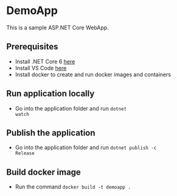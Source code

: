 # DemoApp

This is a sample ASP.NET Core WebApp.

## Prerequisites

- Install .NET Core 6 [here](https://dotnet.microsoft.com/en-us/download/dotnet/6.0)
- Install VS Code [here](https://code.visualstudio.com/download)
- Install docker to create and run docker images and containers

## Run application locally

- Go into the application folder and run <code>dotnet watch</code>

## Publish the application

- Go into the application folder and run <code>dotnet publish -c Release</code>

## Build docker image

- Run the command <code>docker build -t demoapp .</code>